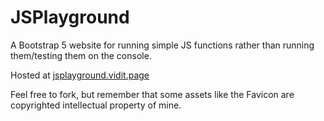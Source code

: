 # JSPlayground
A Bootstrap 5 website for running simple JS functions rather than running them/testing them on the console. 

Hosted at [jsplayground.vidit.page](https://jsplayground.vidit.page)

Feel free to fork, but remember that some assets like the Favicon are copyrighted intellectual property of mine. 

